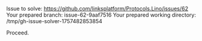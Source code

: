 Issue to solve: https://github.com/linksplatform/Protocols.Lino/issues/62
Your prepared branch: issue-62-9aaf7516
Your prepared working directory: /tmp/gh-issue-solver-1757482853854

Proceed.